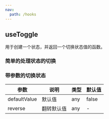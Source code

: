 ```yaml
---
nav:
  path: /hooks
---
```


## useToggle

用于创建一个状态，并返回一个切换状态值的函数。

### 简单的处理状态的切换

<code src="./demo/index.tsx"></code>

### 带参数的切换状态

<code src="./demo/demo02.tsx"></code>

| 参数         | 说明       | 类型 | 默认值 |
| ------------ | ---------- | ---- | ------ |
| defaultValue | 默认值     | any  | false  |
| reverse      | 翻转默认值 | any  | -      |
